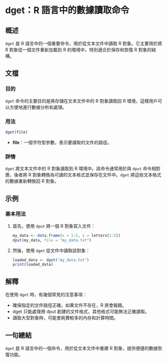 <!--
Meta Description: # dget：R 語言中的數據讀取命令 ## 概述 `dget` 是 R 語言中的一個重要命令，用於從文本文件中讀取 R 對象。它主要用於將 R 對象從一個文件重新加載到 R 的環境中，特別適合於保存和恢復 R 對象的結構。 ## 文檔 ### 目的 `dget` 命令的主要目的是將存儲在文本文件中...
Meta Keywords: dget, dput, my_data, file, txt
-->

# dget：R 語言中的數據讀取命令

## 概述
`dget` 是 R 語言中的一個重要命令，用於從文本文件中讀取 R 對象。它主要用於將 R 對象從一個文件重新加載到 R 的環境中，特別適合於保存和恢復 R 對象的結構。

## 文檔
### 目的
`dget` 命令的主要目的是將存儲在文本文件中的 R 對象讀取回 R 環境，這樣用戶可以方便地進行數據分析和處理。

### 用法
```R
dget(file)
```
- **file**：一個字符型參數，表示要讀取的文件的路徑。

### 詳情
`dget` 將文本文件中的 R 對象讀取到 R 環境中。該命令通常用於與 `dput` 命令相對應，後者將 R 對象轉換為可讀的文本格式並保存在文件中。`dget` 將這些文本格式的數據重新轉換回 R 對象。

## 示例
### 基本用法
1. 首先，使用 `dput` 將一個 R 對象寫入文件：
   ```R
   my_data <- data.frame(x = 1:5, y = letters[1:5])
   dput(my_data, file = "my_data.txt")
   ```

2. 然後，使用 `dget` 從文件中讀取該對象：
   ```R
   loaded_data <- dget("my_data.txt")
   print(loaded_data)
   ```

## 解釋
在使用 `dget` 時，有幾個常見的注意事項：
- 確保指定的文件路徑正確。如果文件不存在，R 將會報錯。
- dget 只能處理用 dput 創建的文件格式，其他格式可能無法正確讀取。
- 讀取大型對象時，可能會耗費較多的內存和計算時間。

## 一句總結
`dget` 是 R 語言中的一個命令，用於從文本文件中重建 R 對象，提供便捷的數據恢復功能。